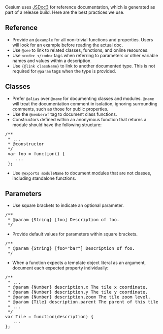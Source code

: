 Cesium uses [JSDoc3](http://usejsdoc.org/index.html) for reference documentation, which is generated as part of a release build.  Here are the best practices we use.

## Reference

* Provide an `@example` for all non-trivial functions and properties.  Users will look for an example before reading the actual doc.
* Use `@see` to link to related classes, functions, and online resources.
* Use `<code> </code>` tags when referring to parameters or other variable names and values within a description.
* Use `{@link className}` to link to another documented type.  This is not required for `@param` tags when the type is provided.

## Classes

* Prefer `@alias` over `@name` for documenting classes and modules. `@name` will treat the documentation comment in isolation, ignoring surrounding comments, such as those for public properties. 
* Use the `@memberof` tag to document class functions.
* Constructors defined within an anonymous function that returns a module should have the following structure:

<pre>
/**
 * ...
 * @constructor
 */
 var foo = function() {
    ...
 };
</pre>


* Use `@exports moduleName` to document modules that are not classes, including standalone functions.

## Parameters
* Use square brackets to indicate an optional parameter.

<pre>
/**
 * @param {String} [foo] Description of foo.
 */
</pre>

* Provide default values for parameters within square brackets.

<pre>
/**
 * @param {String} [foo="bar"] Description of foo.
 */
</pre>
  
* When a function expects a template object literal as an argument, document each expected property individually: 

<pre>
/**
 * ...
 * @param {Number} description.x The tile x coordinate.
 * @param {Number} description.y The tile y coordinate.
 * @param {Number} description.zoom The tile zoom level.
 * @param {Tile} description.parent The parent of this tile in a tile tree system.
 * ...
 */
var Tile = function(description) {
   ...
};
</pre>
